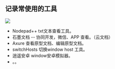## 记录常使用的工具
![](https://raw.githubusercontent.com/katoto/Job-hunting/master/ProScreenShot/topBan.png)


+ Nodepad++ txt文本查看工具。
+ 石墨文档  -- 协同开发，微信、APP 查看。（云文档）
+ Axure 查看原型文档、编辑原型文档。
+ switchHosts 切换window host 工具。
+ 逍遥安卓 window安卓模拟器。
+ 。。